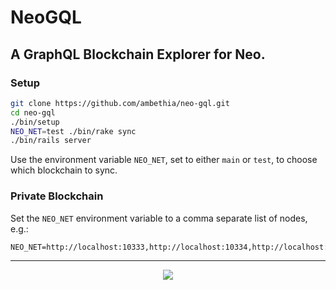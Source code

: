 # NeoGQL

## A GraphQL Blockchain Explorer for Neo.

### Setup

```sh
git clone https://github.com/ambethia/neo-gql.git
cd neo-gql
./bin/setup
NEO_NET=test ./bin/rake sync
./bin/rails server
```

Use the environment variable `NEO_NET`, set to either `main` or `test`, to choose which blockchain to sync.

### Private Blockchain

Set the `NEO_NET` environment variable to a comma separate list of nodes, e.g.:

```
NEO_NET=http://localhost:10333,http://localhost:10334,http://localhost:10334,http://localhost:10336
```

---

<p align="center">
  <img src="https://i.imgur.com/a8SIj9e.png">
</p>
